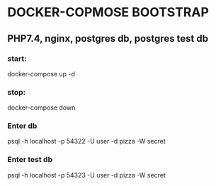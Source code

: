 # DOCKER-COPMOSE BOOTSTRAP
## PHP7.4, nginx, postgres db, postgres test db

### start:
docker-compose up -d

### stop:
docker-compose down

### Enter db
psql -h localhost -p 54322 -U user -d pizza -W secret

### Enter test db
psql -h localhost -p 54323 -U user -d pizza -W secret
